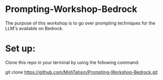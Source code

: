 # Prompting-Workshop-Bedrock
The purpose of this workshop is to go over prompting techniques for the LLM's available on Bedrock. 

# Set up:
Clone this repo in your terminal by using the following command:

git clone https://github.com/MohTahsin/Prompting-Workshop-Bedrock.git





